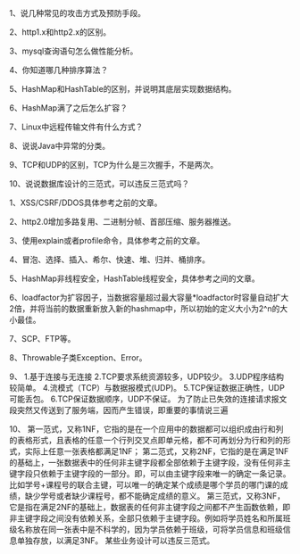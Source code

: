1、说几种常见的攻击方式及预防手段。

2、http1.x和http2.x的区别。

3、mysql查询语句怎么做性能分析。

4、你知道哪几种排序算法？

5、HashMap和HashTable的区别，并说明其底层实现数据结构。

6、HashMap满了之后怎么扩容？

7、Linux中远程传输文件有什么方式？

8、说说Java中异常的分类。

9、TCP和UDP的区别，TCP为什么是三次握手，不是两次。

10、说说数据库设计的三范式，可以违反三范式吗？







1、XSS/CSRF/DDOS具体参考之前的文章。 

2、http2.0增加多路复用、二进制分帧、首部压缩、服务器推送。 

3、使用explain或者profile命令，具体参考之前的文章。 

4、冒泡、选择、插入、希尔、快速、堆、归并、桶排序。 

5、HashMap非线程安全，HashTable线程安全，具体参考之间的文章。

6、loadfactor为扩容因子，当数据容量超过最大容量*loadfactor时容量自动扩大2倍，并将当前的数据重新放入新的hashmap中，所以初始的定义大小为2^n的大小最佳。

7、SCP、FTP等。 

8、Throwable子类Exception、Error。 

9、 1.基于连接与无连接 2.TCP要求系统资源较多，UDP较少。 3.UDP程序结构较简单。 4.流模式（TCP）与数据报模式(UDP)。 5.TCP保证数据正确性，UDP可能丢包。 6.TCP保证数据顺序，UDP不保证。 为了防止已失效的连接请求报文段突然又传送到了服务端，因而产生错误，即重要的事情说三遍


10、 第一范式，又称1NF，它指的是在一个应用中的数据都可以组织成由行和列的表格形式，且表格的任意一个行列交叉点即单元格，都不可再划分为行和列的形式，实际上任意一张表格都满足1NF； 第二范式，又称2NF，它指的是在满足1NF的基础上，一张数据表中的任何非主键字段都全部依赖于主键字段，没有任何非主键字段只依赖于主键字段的一部分。即，可以由主键字段来唯一的确定一条记录。比如学号+课程号的联合主键，可以唯一的确定某个成绩是哪个学员的哪门课的成绩，缺少学号或者缺少课程号，都不能确定成绩的意义。 第三范式，又称3NF，它是指在满足2NF的基础上，数据表的任何非主键字段之间都不产生函数依赖，即非主键字段之间没有依赖关系，全部只依赖于主键字段。例如将学员姓名和所属班级名称放在同一张表中是不科学的，因为学员依赖于班级，可将学员信息和班级信息单独存放，以满足3NF。 某些业务设计可以违反三范式。
